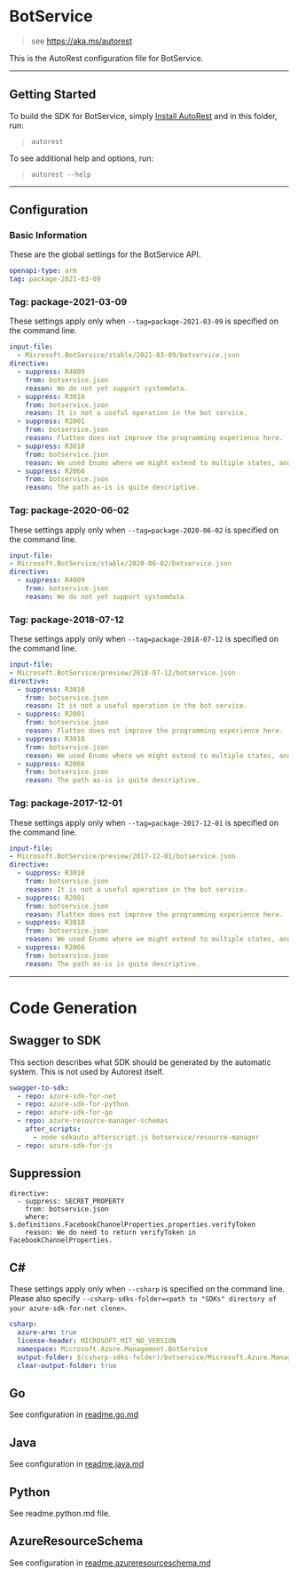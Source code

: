# BotService

> see https://aka.ms/autorest

This is the AutoRest configuration file for BotService.

---

## Getting Started

To build the SDK for BotService, simply [Install AutoRest](https://aka.ms/autorest/install) and in this folder, run:

> `autorest`

To see additional help and options, run:

> `autorest --help`

---

## Configuration

### Basic Information

These are the global settings for the BotService API.

``` yaml
openapi-type: arm
tag: package-2021-03-09
```


### Tag: package-2021-03-09

These settings apply only when `--tag=package-2021-03-09` is specified on the command line.

```yaml $(tag) == 'package-2021-03'
input-file:
  - Microsoft.BotService/stable/2021-03-09/botservice.json
directive:
  - suppress: R4009
    from: botservice.json
    reason: We do not yet support systemdata.
  - suppress: R3010
    from: botservice.json
    reason: It is not a useful operation in the bot service.
  - suppress: R2001
    from: botservice.json
    reason: Flatten does not improve the programming experience here.
  - suppress: R3018
    from: botservice.json
    reason: We used Enums where we might extend to multiple states, and left booleans where it would ease development.
  - suppress: R2066
    from: botservice.json
    reason: The path as-is is quite descriptive.
```

### Tag: package-2020-06-02

These settings apply only when `--tag=package-2020-06-02` is specified on the command line.

``` yaml $(tag) == 'package-2020-06-02'
input-file:
- Microsoft.BotService/stable/2020-06-02/botservice.json
directive:
  - suppress: R4009
    from: botservice.json
    reason: We do not yet support systemdata.
```

### Tag: package-2018-07-12

These settings apply only when `--tag=package-2018-07-12` is specified on the command line.

``` yaml $(tag) == 'package-2018-07-12'
input-file:
- Microsoft.BotService/preview/2018-07-12/botservice.json
directive:
  - suppress: R3010
    from: botservice.json
    reason: It is not a useful operation in the bot service.
  - suppress: R2001
    from: botservice.json
    reason: Flatten does not improve the programming experience here.
  - suppress: R3018
    from: botservice.json
    reason: We used Enums where we might extend to multiple states, and left booleans where it would ease development.
  - suppress: R2066
    from: botservice.json
    reason: The path as-is is quite descriptive.
```

### Tag: package-2017-12-01

These settings apply only when `--tag=package-2017-12-01` is specified on the command line.

``` yaml $(tag) == 'package-2017-12-01'
input-file:
- Microsoft.BotService/preview/2017-12-01/botservice.json
directive:
  - suppress: R3010
    from: botservice.json
    reason: It is not a useful operation in the bot service.
  - suppress: R2001
    from: botservice.json
    reason: Flatten does not improve the programming experience here.
  - suppress: R3018
    from: botservice.json
    reason: We used Enums where we might extend to multiple states, and left booleans where it would ease development.
  - suppress: R2066
    from: botservice.json
    reason: The path as-is is quite descriptive.
```

---

# Code Generation

## Swagger to SDK

This section describes what SDK should be generated by the automatic system.
This is not used by Autorest itself.

``` yaml $(swagger-to-sdk)
swagger-to-sdk:
  - repo: azure-sdk-for-net
  - repo: azure-sdk-for-python
  - repo: azure-sdk-for-go
  - repo: azure-resource-manager-schemas
    after_scripts:
      - node sdkauto_afterscript.js botservice/resource-manager
  - repo: azure-sdk-for-js
```

## Suppression

``` 
directive:
  - suppress: SECRET_PROPERTY
    from: botservice.json
    where: $.definitions.FacebookChannelProperties.properties.verifyToken
    reason: We do need to return verifyToken in FacebookChannelProperties.
```

## C#

These settings apply only when `--csharp` is specified on the command line.
Please also specify `--csharp-sdks-folder=<path to "SDKs" directory of your azure-sdk-for-net clone>`.

``` yaml $(csharp)
csharp:
  azure-arm: true
  license-header: MICROSOFT_MIT_NO_VERSION
  namespace: Microsoft.Azure.Management.BotService
  output-folder: $(csharp-sdks-folder)/botservice/Microsoft.Azure.Management.BotService/src/Generated
  clear-output-folder: true
```

## Go

See configuration in [readme.go.md](./readme.go.md)

## Java

See configuration in [readme.java.md](./readme.java.md)

## Python

See readme.python.md file.

## AzureResourceSchema

See configuration in [readme.azureresourceschema.md](./readme.azureresourceschema.md)
